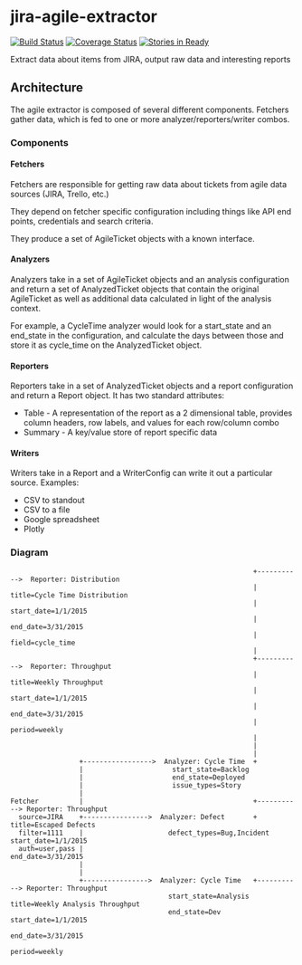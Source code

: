 # jira-agile-extractor

[![Build Status](https://travis-ci.org/cmheisel/agile-analytics.svg?branch=master)](https://travis-ci.org/cmheisel/agile-analytics)
[![Coverage Status](https://coveralls.io/repos/github/cmheisel/agile-analytics/badge.svg?branch=master)](https://coveralls.io/github/cmheisel/agile-analytics?branch=master)
[![Stories in Ready](https://badge.waffle.io/cmheisel/agile-analytics.svg?label=ready&title=Ready)](http://waffle.io/cmheisel/agile-analytics)

Extract data about items from JIRA, output raw data and interesting reports

## Architecture

The agile extractor is composed of several different components. Fetchers gather data, which is fed to one or more analyzer/reporters/writer combos.

### Components

#### Fetchers

Fetchers are responsible for getting raw data about tickets from agile data sources (JIRA, Trello, etc.)

They depend on fetcher specific configuration including things like API end points, credentials and search criteria.

They produce a set of AgileTicket objects with a known interface.

#### Analyzers

Analyzers take in a set of AgileTicket objects and an analysis configuration and return a set of AnalyzedTicket objects that contain the original AgileTicket as well as additional data calculated in light of the analysis context.

For example, a CycleTime analyzer would look for a start_state and an end_state in the configuration, and calculate the days between those and store it as cycle_time on the AnalyzedTicket object.

#### Reporters

Reporters take in a set of AnalyzedTicket objects and a report configuration and return a Report object. It has two standard attributes:
* Table - A representation of the report as a 2 dimensional table, provides column headers, row labels, and values for each row/column combo
* Summary - A key/value store of report specific data

#### Writers

Writers take in a Report and a WriterConfig can write it out a particular source. Examples:
* CSV to standout
* CSV to a file
* Google spreadsheet
* Plotly

### Diagram

```
                                                            +----------->  Reporter: Distribution
                                                            |                title=Cycle Time Distribution
                                                            |                start_date=1/1/2015
                                                            |                end_date=3/31/2015
                                                            |                field=cycle_time
                                                            |
                                                            +----------->  Reporter: Throughput
                                                            |                title=Weekly Throughput
                                                            |                start_date=1/1/2015
                                                            |                end_date=3/31/2015
                                                            |                period=weekly
                                                            |
                                                            |
                                                            |
                 +----------------->  Analyzer: Cycle Time  +
                 |                      start_state=Backlog
                 |                      end_state=Deployed
                 |                      issue_types=Story
                 |
Fetcher          |                                          +-----------> Reporter: Throughput
  source=JIRA    +---------------->  Analyzer: Defect       +               title=Escaped Defects
  filter=1111    |                     defect_types=Bug,Incident            start_date=1/1/2015
  auth=user,pass |                                                          end_date=3/31/2015
                 |
                 |
                 +---------------->  Analyzer: Cycle Time   +-----------> Reporter: Throughput
                                       start_state=Analysis                 title=Weekly Analysis Throughput
                                       end_state=Dev                        start_date=1/1/2015
                                                                            end_date=3/31/2015
                                                                            period=weekly
```
